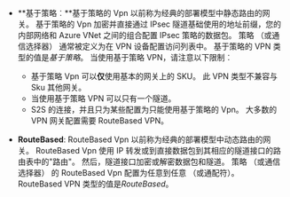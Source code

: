 - **基于策略︰**基于策略的 Vpn 以前称为经典的部署模型中静态路由的网关。 基于策略的 Vpn 加密并直接通过 IPsec 隧道基础使用的地址前缀，您的内部网络和 Azure VNet 之间的组合配置 IPsec 策略的数据包。 策略 （或通信选择器） 通常被定义为在 VPN 设备配置访问列表中。 基于策略的 VPN 类型的值是*基于策略*。 当使用基于策略 VPN，请注意以下限制︰

    - 基于策略 Vpn 可以**仅**使用基本的网关上的 SKU。 此 VPN 类型不兼容与 Sku 其他网关。
    - 当使用基于策略 VPN 可以只有一个隧道。
    - S2S 的连接，并且只为某些配置为只能使用基于策略的 Vpn。 大多数的 VPN 网关配置需要 RouteBased VPN。

- **RouteBased**: RouteBased Vpn 以前称为经典的部署模型中动态路由的网关。 RouteBased Vpn 使用 IP 转发或到直接数据包到其相应的隧道接口的路由表中的"路由"。 然后，隧道接口加密或解密数据包和隧道。 策略 （或通信选择器） 的 RouteBased Vpn 配置为任意到任意 （或通配符）。 RouteBased VPN 类型的值是*RouteBased*。